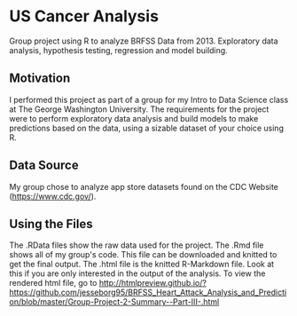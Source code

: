 # US Cancer Analysis
Group project using R to analyze BRFSS Data from 2013. Exploratory data analysis, hypothesis testing, regression and model building.

## Motivation
I performed this project as part of a group for my Intro to Data Science class at The George Washington University. The requirements for the project were to perform exploratory data analysis and build models to make predictions based on the data, using a sizable dataset of your choice using R.

## Data Source
My group chose to analyze app store datasets found on the CDC Website (https://www.cdc.gov/).

## Using the Files
The .RData files show the raw data used for the project.
The .Rmd file shows all of my group's code. This file can be downloaded and knitted to get the final output.
The .html file is the knitted R-Markdown file. Look at this if you are only interested in the output of the analysis. To view the rendered html file, go to http://htmlpreview.github.io/?https://github.com/jesseborg95/BRFSS_Heart_Attack_Analysis_and_Prediction/blob/master/Group-Project-2-Summary--Part-III-.html
